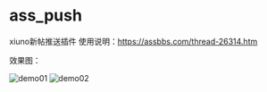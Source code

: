 # ass_push
xiuno新帖推送插件
使用说明：https://assbbs.com/thread-26314.htm
  
效果图：  

![demo01](https://assbbs.com/upload/attach/202106/1_1623683450802.webp)
![demo02](https://assbbs.com/upload/attach/202106/1_1623683473461.webp)
